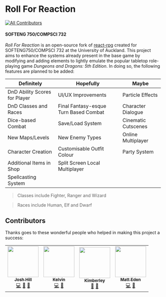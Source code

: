 # Roll For Reaction
<!-- ALL-CONTRIBUTORS-BADGE:START - Do not remove or modify this section -->
[![All Contributors](https://img.shields.io/badge/all_contributors-4-orange.svg?style=flat-square)](#contributors-)
<!-- ALL-CONTRIBUTORS-BADGE:END -->
#### SOFTENG 750/COMPSCI 732

*Roll For Reaction* is an open-source fork of [react-rpg](https://github.com/ASteinheiser/react-rpg.com) created for SOFTENG750/COMPSCI 732 at the University of Auckland. This project aims to enhance the systems already present in the base game by modifying and adding elements to lightly emulate the popular tabletop role-playing game *Dungeons and Dragons: 5th Edition*. In doing so, the following features are planned to be added:

| Definitely                      | Hopefully                             | Maybe               |
| ------------------------------- | ------------------------------------- | ------------------- |
| DnD Ability Scores for Player   | UI/UX Improvements                    | Particle Effects    |
| DnD Classes and Races           | Final Fantasy-esque Turn Based Combat | Character Dialogue  |
| Dice-based Combat               | Save/Load System                      | Cinematic Cutscenes |
| New Maps/Levels                 | New Enemy Types                       | Online Multiplayer  |
| Character Creation              | Customisable Outfit Colour            | Party System        |
| Additional Items in Shop        | Split Screen Local Multiplayer        |                     |
| Spellcasting System             |                                       |                     |

> Classes include Fighter, Ranger and Wizard

> Races include Human, Elf and Dwarf

## Contributors

Thanks goes to these wonderful people who helped in making this project a success: 
<!-- ALL-CONTRIBUTORS-LIST:START - Do not remove or modify this section -->
<!-- prettier-ignore-start -->
<!-- markdownlint-disable -->
<table>
  <tr>
    <td align="center"><a href="https://github.com/Pyxxil"><img src="https://avatars1.githubusercontent.com/u/12526499?v=4" width="100px;" alt=""/><br /><sub><b>Josh Hill</b></sub></a><br /><a href="https://github.com/matteas-eden/roll-for-reaction/commits?author=Pyxxil" title="Code">💻</a> <a href="https://github.com/matteas-eden/roll-for-reaction/commits?author=Pyxxil" title="Documentation">📖</a> <a href="#ideas-Pyxxil" title="Ideas, Planning, & Feedback">🤔</a></td>
    <td align="center"><a href="https://github.com/Frosty273"><img src="https://avatars0.githubusercontent.com/u/39424472?v=4" width="100px;" alt=""/><br /><sub><b>Kelvin</b></sub></a><br /><a href="https://github.com/matteas-eden/roll-for-reaction/commits?author=Frosty273" title="Code">💻</a> <a href="https://github.com/matteas-eden/roll-for-reaction/commits?author=Frosty273" title="Documentation">📖</a></td>
    <td align="center"><a href="https://github.com/KimberleyEvans-Parker"><img src="https://avatars2.githubusercontent.com/u/45865186?v=4" width="100px;" alt=""/><br /><sub><b>Kimberley</b></sub></a><br /><a href="#design-KimberleyEvans-Parker" title="Design">🎨</a> <a href="#ideas-KimberleyEvans-Parker" title="Ideas, Planning, & Feedback">🤔</a></td>
    <td align="center"><a href="http://matteas.nz"><img src="https://avatars0.githubusercontent.com/u/45587386?v=4" width="100px;" alt=""/><br /><sub><b>Matt Eden</b></sub></a><br /><a href="https://github.com/matteas-eden/roll-for-reaction/commits?author=Matteas-Eden" title="Code">💻</a> <a href="https://github.com/matteas-eden/roll-for-reaction/commits?author=Matteas-Eden" title="Documentation">📖</a></td>
  </tr>
</table>

<!-- markdownlint-enable -->
<!-- prettier-ignore-end -->
<!-- ALL-CONTRIBUTORS-LIST:END -->
